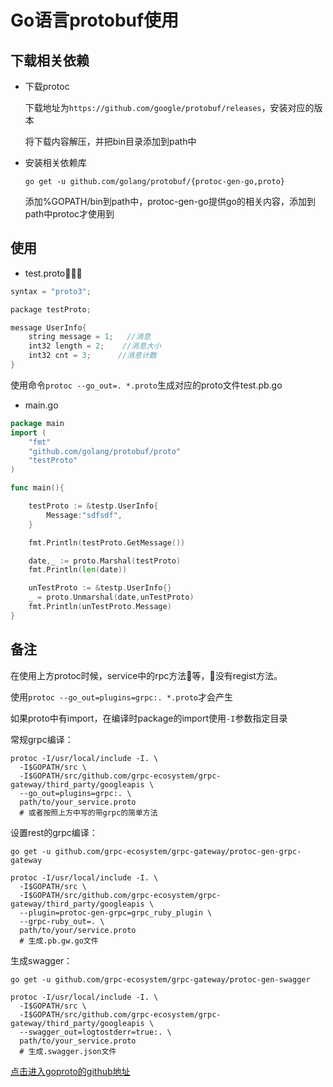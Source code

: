# Go语言protobuf使用

## 下载相关依赖
- 下载protoc

    下载地址为`https://github.com/google/protobuf/releases`，安装对应的版本

    将下载内容解压，并把bin目录添加到path中

- 安装相关依赖库

    `go get -u github.com/golang/protobuf/{protoc-gen-go,proto}`

    添加%GOPATH/bin到path中，protoc-gen-go提供go的相关内容，添加到path中protoc才使用到

## 使用
- test.proto
```c++
syntax = "proto3";

package testProto;

message UserInfo{
    string message = 1;   //消息
    int32 length = 2;    //消息大小
    int32 cnt = 3;      //消息计数
}
```
使用命令`protoc --go_out=. *.proto`生成对应的proto文件test.pb.go

- main.go
```go
package main
import (
	"fmt"
	"github.com/golang/protobuf/proto"
	"testProto"
)

func main(){

	testProto := &testp.UserInfo{
		Message:"sdfsdf",
	}

	fmt.Println(testProto.GetMessage())

	date,_ := proto.Marshal(testProto)
	fmt.Println(len(date))

	unTestProto := &testp.UserInfo{}
	_ = proto.Unmarshal(date,unTestProto)
	fmt.Println(unTestProto.Message)
}
```

## 备注
在使用上方protoc时候，service中的rpc方法等，没有regist方法。

使用`protoc --go_out=plugins=grpc:. *.proto`才会产生

如果proto中有import，在编译时package的import使用`-I`参数指定目录

常规grpc编译：
```shell
protoc -I/usr/local/include -I. \
  -I$GOPATH/src \
  -I$GOPATH/src/github.com/grpc-ecosystem/grpc-gateway/third_party/googleapis \
  --go_out=plugins=grpc:. \
  path/to/your_service.proto
  # 或者按照上方中写的带grpc的简单方法
```

设置rest的grpc编译：

`go get -u github.com/grpc-ecosystem/grpc-gateway/protoc-gen-grpc-gateway`
```shell
protoc -I/usr/local/include -I. \
  -I$GOPATH/src \
  -I$GOPATH/src/github.com/grpc-ecosystem/grpc-gateway/third_party/googleapis \
  --plugin=protoc-gen-grpc=grpc_ruby_plugin \
  --grpc-ruby_out=. \
  path/to/your/service.proto
  # 生成.pb.gw.go文件
```

生成swagger：

`go get -u github.com/grpc-ecosystem/grpc-gateway/protoc-gen-swagger`
```shell
protoc -I/usr/local/include -I. \
  -I$GOPATH/src \
  -I$GOPATH/src/github.com/grpc-ecosystem/grpc-gateway/third_party/googleapis \
  --swagger_out=logtostderr=true:. \
  path/to/your_service.proto
  # 生成.swagger.json文件
```

[点击进入goproto的github地址](https://github.com/golang/protobuf)